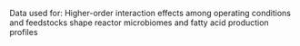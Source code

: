 Data used for: 
Higher-order interaction effects among operating conditions and feedstocks shape reactor microbiomes and fatty acid production profiles

